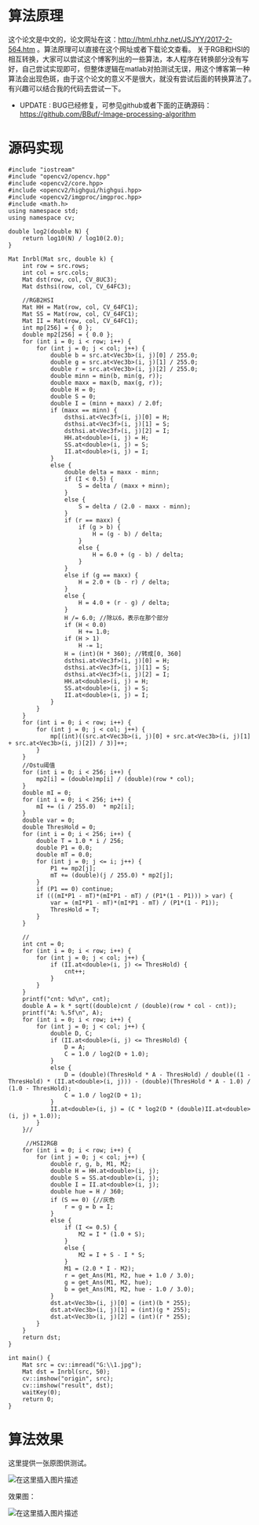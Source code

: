 # 算法原理
这个论文是中文的，论文网址在这：http://html.rhhz.net/JSJYY/2017-2-564.htm 。算法原理可以直接在这个网址或者下载论文查看。
关于RGB和HSI的相互转换，大家可以尝试这个博客列出的一些算法，本人程序在转换部分没有写好，自己尝试实现即可，但整体逻辑在matlab对拍测试无误，用这个博客第一种算法会出现色斑，由于这个论文的意义不是很大，就没有尝试后面的转换算法了。有兴趣可以结合我的代码去尝试一下。

- UPDATE : BUG已经修复，可参见github或者下面的正确源码：https://github.com/BBuf/-Image-processing-algorithm
# 源码实现

```
#include "iostream"
#include "opencv2/opencv.hpp"
#include <opencv2/core.hpp>
#include <opencv2/highgui/highgui.hpp>
#include <opencv2/imgproc/imgproc.hpp>
#include <math.h>
using namespace std;
using namespace cv;

double log2(double N) {
	return log10(N) / log10(2.0);
}

Mat Inrbl(Mat src, double k) {
	int row = src.rows;
	int col = src.cols;
	Mat dst(row, col, CV_8UC3);
	Mat dsthsi(row, col, CV_64FC3);

	//RGB2HSI
	Mat HH = Mat(row, col, CV_64FC1);
	Mat SS = Mat(row, col, CV_64FC1);
	Mat II = Mat(row, col, CV_64FC1);
	int mp[256] = { 0 };
	double mp2[256] = { 0.0 };
	for (int i = 0; i < row; i++) {
		for (int j = 0; j < col; j++) {
			double b = src.at<Vec3b>(i, j)[0] / 255.0;
			double g = src.at<Vec3b>(i, j)[1] / 255.0;
			double r = src.at<Vec3b>(i, j)[2] / 255.0;
			double minn = min(b, min(g, r));
			double maxx = max(b, max(g, r));
			double H = 0;
			double S = 0;
			double I = (minn + maxx) / 2.0f;
			if (maxx == minn) {
				dsthsi.at<Vec3f>(i, j)[0] = H;
				dsthsi.at<Vec3f>(i, j)[1] = S;
				dsthsi.at<Vec3f>(i, j)[2] = I;
				HH.at<double>(i, j) = H;
				SS.at<double>(i, j) = S;
				II.at<double>(i, j) = I;
			}
			else {
				double delta = maxx - minn;
				if (I < 0.5) {
					S = delta / (maxx + minn);
				}
				else {
					S = delta / (2.0 - maxx - minn);
				}
				if (r == maxx) {
					if (g > b) {
						H = (g - b) / delta;
					}
					else {
						H = 6.0 + (g - b) / delta;
					}
				}
				else if (g == maxx) {
					H = 2.0 + (b - r) / delta;
				}
				else {
					H = 4.0 + (r - g) / delta;
				}
				H /= 6.0; //除以6，表示在那个部分
				if (H < 0.0)
					H += 1.0;
				if (H > 1)
					H -= 1;
				H = (int)(H * 360); //转成[0, 360]
				dsthsi.at<Vec3f>(i, j)[0] = H;
				dsthsi.at<Vec3f>(i, j)[1] = S;
				dsthsi.at<Vec3f>(i, j)[2] = I;
				HH.at<double>(i, j) = H;
				SS.at<double>(i, j) = S;
				II.at<double>(i, j) = I;
			}
		}
	}
	for (int i = 0; i < row; i++) {
		for (int j = 0; j < col; j++) {
			mp[(int)((src.at<Vec3b>(i, j)[0] + src.at<Vec3b>(i, j)[1] + src.at<Vec3b>(i, j)[2]) / 3)]++;
		}
	}
	//Ostu阈值
	for (int i = 0; i < 256; i++) {
		mp2[i] = (double)mp[i] / (double)(row * col);
	}
	double mI = 0;
	for (int i = 0; i < 256; i++) {
		mI += (i / 255.0)  * mp2[i];
	}
	double var = 0;
	double ThresHold = 0;
	for (int i = 0; i < 256; i++) {
		double T = 1.0 * i / 256;
		double P1 = 0.0;
		double mT = 0.0;
		for (int j = 0; j <= i; j++) {
			P1 += mp2[j];
			mT += (double)(j / 255.0) * mp2[j];
		}
		if (P1 == 0) continue;
		if (((mI*P1 - mT)*(mI*P1 - mT) / (P1*(1 - P1))) > var) {
			var = (mI*P1 - mT)*(mI*P1 - mT) / (P1*(1 - P1));
			ThresHold = T;
		}
	}

	//
	int cnt = 0;
	for (int i = 0; i < row; i++) {
		for (int j = 0; j < col; j++) {
			if (II.at<double>(i, j) <= ThresHold) {
				cnt++;
			}
		}
	}
	printf("cnt: %d\n", cnt);
	double A = k * sqrt((double)cnt / (double)(row * col - cnt));
	printf("A: %.5f\n", A);
	for (int i = 0; i < row; i++) {
		for (int j = 0; j < col; j++) {
			double D, C;
			if (II.at<double>(i, j) <= ThresHold) {
				D = A;
				C = 1.0 / log2(D + 1.0);
			}
			else {
				D = (double)(ThresHold * A - ThresHold) / double((1 - ThresHold) * (II.at<double>(i, j))) - (double)(ThresHold * A - 1.0) / (1.0 - ThresHold);
				C = 1.0 / log2(D + 1);
			}
			II.at<double>(i, j) = (C * log2(D * (double)II.at<double>(i, j) + 1.0));
		}
	}//

	 //HSI2RGB
	for (int i = 0; i < row; i++) {
		for (int j = 0; j < col; j++) {
			double r, g, b, M1, M2;
			double H = HH.at<double>(i, j);
			double S = SS.at<double>(i, j);
			double I = II.at<double>(i, j);
			double hue = H / 360;
			if (S == 0) {//灰色
				r = g = b = I;
			}
			else {
				if (I <= 0.5) {
					M2 = I * (1.0 + S);
				}
				else {
					M2 = I + S - I * S;
				}
				M1 = (2.0 * I - M2);
				r = get_Ans(M1, M2, hue + 1.0 / 3.0);
				g = get_Ans(M1, M2, hue);
				b = get_Ans(M1, M2, hue - 1.0 / 3.0);
			}
			dst.at<Vec3b>(i, j)[0] = (int)(b * 255);
			dst.at<Vec3b>(i, j)[1] = (int)(g * 255);
			dst.at<Vec3b>(i, j)[2] = (int)(r * 255);
		}
	}
	return dst;
}

int main() {
	Mat src = cv::imread("G:\\1.jpg");
	Mat dst = Inrbl(src, 50);
	cv::imshow("origin", src);
	cv::imshow("result", dst);
	waitKey(0);
	return 0;
}
```
# 算法效果
这里提供一张原图供测试。

![在这里插入图片描述](https://img-blog.csdnimg.cn/20190128184321988.jpg?x-oss-process=image/watermark,type_ZmFuZ3poZW5naGVpdGk,shadow_10,text_aHR0cHM6Ly9ibG9nLmNzZG4ubmV0L2p1c3Rfc29ydA==,size_16,color_FFFFFF,t_70)

效果图：

![在这里插入图片描述](https://img-blog.csdnimg.cn/20190213175958491.jpg?x-oss-process=image/watermark,type_ZmFuZ3poZW5naGVpdGk,shadow_10,text_aHR0cHM6Ly9ibG9nLmNzZG4ubmV0L2p1c3Rfc29ydA==,size_16,color_FFFFFF,t_70)